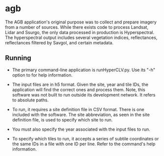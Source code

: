 # agb

The AGB application's original purpose was to collect and prepare imagery from a number of sources.  While there exists code to process Landsat, Lidar and Ssurgo, the only data processed in production is Hyperspectral.  The hyperspectral output includes several vegetation indices, reflectances, reflectances filtered by Savgol, and certain metadata.

## Running

- The primary command-line application is runHyperCLV.py.  Use its "-h" option to for help information.  

- The input files are in h5 format.  Given the site, year and tile IDs, the application will find the correct ones and process them.  Note, this software was not built to run outside its development network.  It refers to absolute paths.

- To run, it requires a site definition file in CSV format.  There is one included with the software.  The site abbreviation, as seen in the site definition file, is used to specify which site to run.  

- You must also specify the year associated with the input files to run. 

- To specify which tiles to run, it accepts a series of subtile coordinates or the same IDs in a file with one ID per line.  Refer to the command's help information.  

